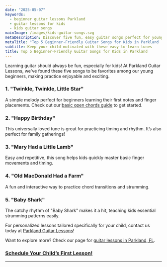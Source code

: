 ```yaml
---
date: "2025-05-07"
keywords:
  - beginner guitar lessons Parkland
  - guitar lessons for kids
  - kids guitar songs
mainImage: /images/kids-guitar-songs.svg
metaDescription: Discover five fun, easy guitar songs perfect for young beginners in Parkland, Florida, to keep your child excited about learning guitar.
metaTitle: "Top 5 Beginner-Friendly Guitar Songs for Kids in Parkland | Parkland Guitar Lessons"
subtitle: Keep your child motivated with these easy-to-learn tunes
title: Top 5 Beginner-Friendly Guitar Songs for Kids in Parkland
---
```


Learning guitar should always be fun, especially for kids! At Parkland Guitar Lessons, we've found these five songs to be favorites among our young beginners, making practice enjoyable and exciting.

### 1. "Twinkle, Twinkle, Little Star"

A simple melody perfect for beginners learning their first notes and finger placements. Check out our [basic open chords guide](https://www.parklandguitarlessons.com/guitar-chalk/basic-open-chords-g-c-d-em) to get started.

### 2. "Happy Birthday"

This universally loved tune is great for practicing timing and rhythm. It’s also perfect for family gatherings!

### 3. "Mary Had a Little Lamb"

Easy and repetitive, this song helps kids quickly master basic finger movements and timing.

### 4. "Old MacDonald Had a Farm"

A fun and interactive way to practice chord transitions and strumming.

### 5. "Baby Shark"

The catchy rhythm of "Baby Shark" makes it a hit, teaching kids essential strumming patterns easily.

For personalized lessons tailored specifically for your child, contact us today at [Parkland Guitar Lessons](https://www.parklandguitarlessons.com/)!

Want to explore more? Check our page for [guitar lessons in Parkland, FL](https://www.parklandguitarlessons.com/guitar-lessons-parkland-fl).

### [Schedule Your Child’s First Lesson!](https://www.parklandguitarlessons.com/contact)

---
